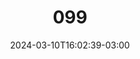 ---
title: "099"
date: 2024-03-10T16:02:39-03:00
draft: false
autorias: ["Guilherme Vieira"]
plataformas: ["p5•js"]
descricao: "Cria aleatoriamente uma operação aritmética em que o resultado é igual ao valor da contagem."
autorias_url: ["https://guilhermevieira.info"]
url: "/formas/099"
---